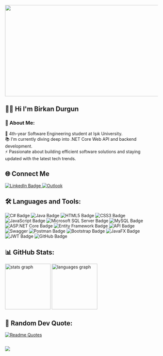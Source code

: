 <div align="center"> <img src="https://media.giphy.com/media/dWesBcTLavkZuG35MI/giphy.gif" width="600" height="300"/> </div>

## 👩‍💻  Hi I'm Birkan Durgun
### 💫 About Me:
🔭 4th-year Software Engineering student at Işık University. </br>
📚 I'm currently diving deep into .NET Core Web API and backend development. </br>
⚡ Passionate about building efficient software solutions and staying updated with the latest tech trends.

## 🌐 Connect Me

<p>
  <a href="https://www.linkedin.com/in/birkan-durgun/"> 
    <img src="https://img.shields.io/badge/LinkedIn-blue?style=for-the-badge&logo=linkedin&logoColor=white" alt="LinkedIn Badge"/> 
  </a> 
    
  <a href="mailto:durgunbirkan05@outlook.com.tr">
    <img src="https://img.shields.io/badge/Microsoft_Outlook-0078D4?style=for-the-badge&logo=microsoft-outlook&logoColor=white" alt="Outlook"/>
  </a>
</p>

## 🛠️ Languages and Tools:

<p>
  <img src="https://img.shields.io/badge/c%23-%23239120.svg?style=for-the-badge&logo=csharp&logoColor=white" alt="C# Badge" />
  <img src="https://img.shields.io/badge/java-%23ED8B00.svg?style=for-the-badge&logo=openjdk&logoColor=white" alt="Java Badge" />
  <img src="https://img.shields.io/badge/html5-%23E34F26.svg?style=for-the-badge&logo=html5&logoColor=white" alt="HTML5 Badge" />
  <img src="https://img.shields.io/badge/css3-%231572B6.svg?style=for-the-badge&logo=css3&logoColor=white" alt="CSS3 Badge" />
  <img src="https://img.shields.io/badge/javascript-%23323330.svg?style=for-the-badge&logo=javascript&logoColor=%23F7DF1E" alt="JavaScript Badge" />
  <img src="https://img.shields.io/badge/Microsoft%20SQL%20Server-CC2927?style=for-the-badge&logo=microsoft%20sql%20server&logoColor=white" alt="Microsoft SQL Server Badge" />
  <img src="https://img.shields.io/badge/mysql-4479A1.svg?style=for-the-badge&logo=mysql&logoColor=white" alt="MySQL Badge" />
  <img src="https://camo.githubusercontent.com/e46db0ca80537aba067b43bb8860f77a73961178b2088b79fc6e09a118a4f3dc/68747470733a2f2f696d672e736869656c64732e696f2f62616467652f4153502e4e45545f436f72652d3543324439313f7374796c653d666c61742d737175617265266c6f676f3d2e6e6574266c6f676f436f6c6f723d7768697465" alt="ASP.NET Core Badge" />
    <img src="https://camo.githubusercontent.com/82695ade3a67f6e389d3c7a61e587864297aa09b854706a4275d049a7e53f58f/68747470733a2f2f696d672e736869656c64732e696f2f62616467652f456e746974795f4672616d65776f726b5f436f72652d2532333030433443432e7376673f7374796c653d666c61742d737175617265266c6f676f3d456e746974792d4672616d65776f726b266c6f676f436f6c6f723d7768697465" alt="Entity Framework Badge" />
     <img src="https://camo.githubusercontent.com/837098c9b71cf2670461febfbf87bdfcfc5b10e262bcd79f7973e85b357cc273/68747470733a2f2f696d672e736869656c64732e696f2f62616467652f5245535466756c5f4150492d2532333030433443432e7376673f7374796c653d666c61742d737175617265" alt="API Badge" />
  <img src="https://img.shields.io/badge/-Swagger-%23Clojure?style=for-the-badge&logo=swagger&logoColor=white" alt="Swagger"/>
  <img src="https://camo.githubusercontent.com/623f76583719140477d0204bf45f1c2abc6961f0bca877eac0131a1b401dd416/68747470733a2f2f696d672e736869656c64732e696f2f62616467652f506f73746d616e2d4646364333373f7374796c653d666c61742d737175617265266c6f676f3d706f73746d616e266c6f676f436f6c6f723d7768697465" alt="Postman Badge" />
  <img src="https://img.shields.io/badge/bootstrap-%238511FA.svg?style=for-the-badge&logo=bootstrap&logoColor=white" alt="Bootstrap Badge" />
  <img src="https://img.shields.io/badge/javafx-%23FF0000.svg?style=for-the-badge&logo=javafx&logoColor=white" alt="JavaFX Badge" />
  <img src="https://img.shields.io/badge/JWT-black?style=for-the-badge&logo=JSON%20web%20tokens" alt="JWT Badge" />

  <img src="https://camo.githubusercontent.com/eeed800668435ac7663c1225d0a220ff752f3c103b929c6effab4378346eb1a9/68747470733a2f2f696d672e736869656c64732e696f2f62616467652f4769744875622d3130303030303f7374796c653d666c61742d737175617265266c6f676f3d676974687562266c6f676f436f6c6f723d7768697465" alt="GitHub Badge" />
</p>

## 📊 GitHub Stats:
<div>
  <img src="https://github-readme-stats.vercel.app/api?username=birkandurgun&hide_title=false&hide_rank=false&show_icons=true&include_all_commits=true&count_private=true&disable_animations=false&theme=dracula&locale=en&hide_border=false&order=1" height="150" alt="stats graph"  />
  <img src="https://github-readme-stats.vercel.app/api/top-langs?username=birkandurgun&locale=en&hide_title=false&layout=compact&card_width=320&langs_count=5&theme=dracula&hide_border=false&order=2" height="150" alt="languages graph"  />
</div>

## 💬 Random Dev Quote:

[![Readme Quotes](https://quotes-github-readme.vercel.app/api?type=horizontal&theme=catppuccin_mocha)](https://github.com/piyushsuthar/github-readme-quotes)

##

[![](https://visitcount.itsvg.in/api?id=birkandurgun&label=Profile%20Views&color=12&icon=2&pretty=false)](https://visitcount.itsvg.in)

